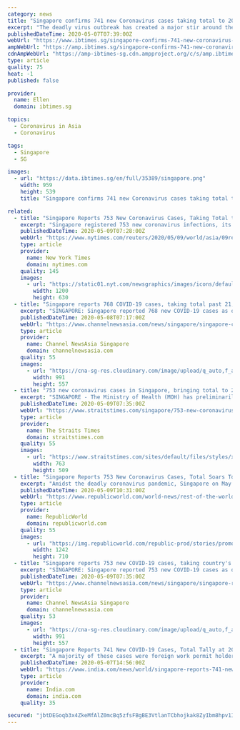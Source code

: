 ```yaml
---
category: news
title: "Singapore confirms 741 new Coronavirus cases taking total to 20,939"
excerpt: "The deadly virus outbreak has created a major stir around the world in recent times infecting over 3.7 million people worldwide"
publishedDateTime: 2020-05-07T07:39:00Z
webUrl: "https://www.ibtimes.sg/singapore-confirms-741-new-coronavirus-cases-taking-total-20939-44543"
ampWebUrl: "https://amp.ibtimes.sg/singapore-confirms-741-new-coronavirus-cases-taking-total-20939-44543"
cdnAmpWebUrl: "https://amp-ibtimes-sg.cdn.ampproject.org/c/s/amp.ibtimes.sg/singapore-confirms-741-new-coronavirus-cases-taking-total-20939-44543"
type: article
quality: 75
heat: -1
published: false

provider:
  name: Ellen
  domain: ibtimes.sg

topics:
  - Coronavirus in Asia
  - Coronavirus

tags:
  - Singapore
  - SG

images:
  - url: "https://data.ibtimes.sg/en/full/35389/singapore.png"
    width: 959
    height: 539
    title: "Singapore confirms 741 new Coronavirus cases taking total to 20,939"

related:
  - title: "Singapore Reports 753 New Coronavirus Cases, Taking Total to 22,460"
    excerpt: "Singapore registered 753 new coronavirus infections, its health ministry said on Saturday, taking the city-state's total to 22,460 cases."
    publishedDateTime: 2020-05-09T07:28:00Z
    webUrl: "https://www.nytimes.com/reuters/2020/05/09/world/asia/09reuters-health-coronavirus-singapore.html"
    type: article
    provider:
      name: New York Times
      domain: nytimes.com
    quality: 145
    images:
      - url: "https://static01.nyt.com/newsgraphics/images/icons/defaultPromoCrop.png"
        width: 1200
        height: 630
  - title: "Singapore reports 768 COVID-19 cases, taking total past 21,000"
    excerpt: "SINGAPORE: Singapore reported 768 new COVID-19 cases as of noon on Friday (May 8), taking the country's total to 21,707.   The vast majority of"
    publishedDateTime: 2020-05-08T07:17:00Z
    webUrl: "https://www.channelnewsasia.com/news/singapore/singapore-covid-19-cases-768-may-8-taking-total-past-21000-12713586"
    type: article
    provider:
      name: Channel NewsAsia Singapore
      domain: channelnewsasia.com
    quality: 55
    images:
      - url: "https://cna-sg-res.cloudinary.com/image/upload/q_auto,f_auto/image/12472180/16x9/991/557/2469bfb1bd5414a793f5a71e6a24e165/cu/people-in-masks--2-.jpg"
        width: 991
        height: 557
  - title: "753 new coronavirus cases in Singapore, bringing total to 22,460"
    excerpt: "SINGAPORE - The Ministry of Health (MOH) has preliminarily confirmed 753 new Covid-19 cases in Singapore as of Saturday noon (May 9), taking the total count to 22,460.. Read more at straitstimes.com."
    publishedDateTime: 2020-05-09T07:35:00Z
    webUrl: "https://www.straitstimes.com/singapore/753-new-coronavirus-cases-in-singapore-bringing-total-to-22460"
    type: article
    provider:
      name: The Straits Times
      domain: straitstimes.com
    quality: 55
    images:
      - url: "https://www.straitstimes.com/sites/default/files/styles/x_large/public/articles/2020/05/09/rk_woodlandslodge_090520.jpg?itok=ig7k34Rf"
        width: 763
        height: 509
  - title: "Singapore Reports 753 New Coronavirus Cases, Total Soars To 22,460"
    excerpt: "Amidst the deadly coronavirus pandemic, Singapore on May 9 reported over 700 new coronavirus cases, total number of infections have crossed 22,000."
    publishedDateTime: 2020-05-09T10:31:00Z
    webUrl: "https://www.republicworld.com/world-news/rest-of-the-world-news/singapore-has-reported-753-new-coronavirus-cases.html"
    type: article
    provider:
      name: RepublicWorld
      domain: republicworld.com
    quality: 55
    images:
      - url: "https://img.republicworld.com/republic-prod/stories/promolarge/xxhdpi/x2cukuiefgpxbgki_1589019252.jpeg?tr=f-jpeg"
        width: 1242
        height: 710
  - title: "Singapore reports 753 new COVID-19 cases, taking country's total to 22,460"
    excerpt: "SINGAPORE: Singapore reported 753 new COVID-19 cases as of noon on Saturday (May 9), taking the country's total to 22,460.  Of the new cases, the"
    publishedDateTime: 2020-05-09T07:35:00Z
    webUrl: "https://www.channelnewsasia.com/news/singapore/singapore-reports-753-new-covid-19-cases-may-9-12717014"
    type: article
    provider:
      name: Channel NewsAsia Singapore
      domain: channelnewsasia.com
    quality: 53
    images:
      - url: "https://cna-sg-res.cloudinary.com/image/upload/q_auto,f_auto/image/12703334/16x9/991/557/fc3a953f0b1819c95b4653a852911549/vc/avery-lodge-dormitory--4-.jpg"
        width: 991
        height: 557
  - title: "Singapore Reports 741 New COVID-19 Cases, Total Tally at 20,939"
    excerpt: "A majority of these cases were foreign work permit holders, including Indians, residing in packed dormitories, the health ministry said in its daily update."
    publishedDateTime: 2020-05-07T14:56:00Z
    webUrl: "https://www.india.com/news/world/singapore-reports-741-new-covid-19-cases-total-tally-at-20939-4022763/"
    type: article
    provider:
      name: India.com
      domain: india.com
    quality: 35

secured: "jbtDEGoqb3x4ZkeMfAlZ0mcBq5zfsFBgBE3VtlanTCbhojkak8ZyIbm8hpv1ICie/80A6NWTTXqBsOIZG+E8JgLut+kn8kTHQEN2K+ydffbaiu2zO2c2Q6blsetM91lnl6onrKXWSw6k3RJfOS0Hraf30XYeBDGMGD5lk+eXNeYZ1x13kc5f0aCEN38RL24d+1xjGBiWweLG1q6/kl9mltDb8MU7jSqzoHoHX1ZSxlmyN0jkoGRajONgj5jwPXxQnnrjAONXcL1AcMRTgqifZugv+w0Aaj5qVRua653RKgCaX81CwdXB+YJ/Zl9AZNJq;YR/CwihSs3+/JmAShlf7Ww=="
---
```


